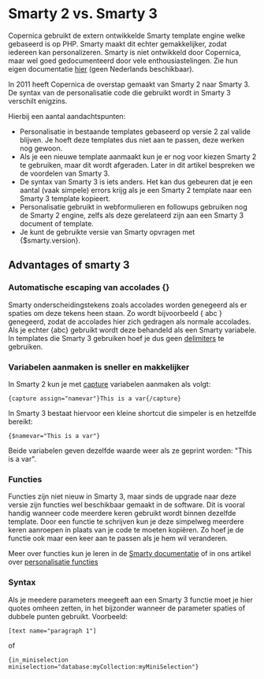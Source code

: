 # Smarty 2 vs. Smarty 3

Copernica gebruikt de extern ontwikkelde Smarty template engine welke 
gebaseerd is op PHP. Smarty maakt dit echter gemakkelijker, zodat iedereen 
kan personalizeren. Smarty is niet ontwikkeld door Copernica, maar wel 
goed gedocumenteerd door vele enthousiastelingen. Zie hun eigen documentatie 
[hier](http://www.smarty.net/docs/en/) (geen Nederlands beschikbaar).

In 2011 heeft Copernica de overstap gemaakt van Smarty 2 naar Smarty 3. 
De syntax van de personalisatie code die gebruikt wordt in Smarty 3 verschilt 
enigzins.

Hierbij een aantal aandachtspunten:

- Personalisatie in bestaande templates gebaseerd op versie 2 zal valide 
blijven. Je hoeft deze templates dus niet aan te passen, deze werken nog 
gewoon.
- Als je een nieuwe template aanmaakt kun je er nog voor kiezen Smarty 2 
te gebruiken, maar dit wordt afgeraden. Later in dit artikel bespreken we 
de voordelen van Smarty 3.
- De syntax van Smarty 3 is iets anders. Het kan dus gebeuren dat je een 
aantal (vaak simpele) errors krijg als je een Smarty 2 template naar een 
Smarty 3 template kopieert.
- Personalisatie gebruikt in webformulieren en followups 
gebruiken nog de Smarty 2 engine, zelfs als deze gerelateerd zijn aan een 
Smarty 3 document of template.
- Je kunt de gebruikte versie van Smarty opvragen met {$smarty.version}.

## Advantages of smarty 3

### Automatische escaping van accolades {}

Smarty onderscheidingstekens zoals accolades worden genegeerd als er 
spaties om deze tekens heen staan. Zo wordt bijvoorbeeld { abc } genegeerd, 
zodat de accolades hier zich gedragen als normale accolades. Als je echter 
{abc} gebruikt wordt deze behandeld als een Smarty variabele. In templates 
die Smarty 3 gebruiken hoef je dus geen [delimiters](personalization-functions-delim) 
te gebruiken.

### Variabelen aanmaken is sneller en makkelijker

In Smarty 2 kun je met [capture](./personalization-functions-capture.md) 
variabelen aanmaken als volgt:

`{capture assign="namevar"}This is a var{/capture}`

In Smarty 3 bestaat hiervoor een kleine shortcut die simpeler is en 
hetzelfde bereikt:

`{$namevar="This is a var"}`

Beide variabelen geven dezelfde waarde weer als ze geprint worden: "This is a var".

### Functies

Functies zijn niet nieuw in Smarty 3, maar sinds de upgrade naar deze 
versie zijn functies wel beschikbaar gemaakt in de software. Dit is 
vooral handig wanneer code meerdere keren gebruikt wordt binnen dezelfde 
template. Door een functie te schrijven kun je deze simpelweg meerdere 
keren aanroepen in plaats van je code te moeten kopiëren. Zo hoef je 
de functie ook maar een keer aan te passen als je hem wil veranderen. 

Meer over functies kun je leren in de [Smarty documentatie](http://www.smarty.net/docs/en/) 
of in ons artikel over [personalisatie functies](./personalization-functions.md)

### Syntax

Als je meedere parameters meegeeft aan een Smarty 3 functie moet je hier 
quotes omheen zetten, in het bijzonder wanneer de parameter spaties of 
dubbele punten gebruikt. Voorbeeld:

`[text name="paragraph 1"]`

of

`{in_miniselection miniselection="database:myCollection:myMiniSelection"}`
